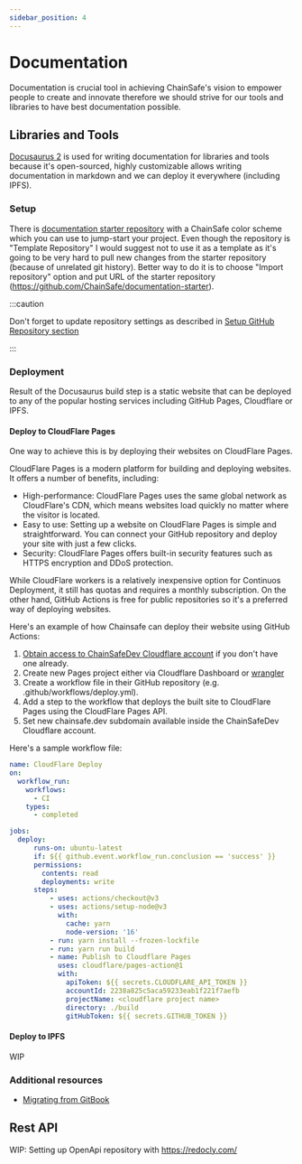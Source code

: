 ```yaml
---
sidebar_position: 4
---
```


# Documentation

Documentation is crucial tool in achieving ChainSafe's vision to empower
people to create and innovate therefore we should strive for our tools and libraries
to have best documentation possible.

## Libraries and Tools

[Docusaurus 2](https://docusaurus.io/) is used for writing documentation for libraries and tools
because it's open-sourced, highly customizable allows writing documentation in markdown
and we can deploy it everywhere (including IPFS).

### Setup

There is [documentation starter repository](https://github.com/ChainSafe/documentation-starter) with a ChainSafe color scheme which you can use to jump-start your project.
Even though the repository is "Template Repository" I would suggest not to use it as a template as it's going to 
be very hard to pull new changes from the starter repository (because of unrelated git history).
Better way to do it is to choose "Import repository" option and put URL of the starter repository (https://github.com/ChainSafe/documentation-starter).

:::caution

Don't forget to update repository settings as described in [Setup GitHub Repository section](1_development-flow/1_setup_repository.md)

:::

### Deployment

Result of the Docusaurus build step is a static website that can be deployed to
any of the popular hosting services including GitHub Pages, Cloudflare or IPFS.

#### Deploy to CloudFlare Pages

One way to achieve this is by deploying their websites on CloudFlare Pages.

CloudFlare Pages is a modern platform for building and deploying websites. It offers a number of benefits, including:

- High-performance: CloudFlare Pages uses the same global network as CloudFlare's CDN, which means websites load quickly no matter where the visitor is located.
- Easy to use: Setting up a website on CloudFlare Pages is simple and straightforward. You can connect your GitHub repository and deploy your site with just a few clicks.
- Security: CloudFlare Pages offers built-in security features such as HTTPS encryption and DDoS protection.

While CloudFlare workers is a relatively inexpensive option for Continuos Deployment, it still has quotas and requires a monthly subscription. On the other hand, GitHub Actions is free for public repositories so it's a preferred way of deploying websites.

Here's an example of how Chainsafe can deploy their website using GitHub Actions:

1. [Obtain access to ChainSafeDev Cloudflare account](https://github.com/ChainSafe/cloudflare-hosting-mgmt/blob/master/members.tf) if you don't have one already.
2. Create new Pages project either via Cloudflare Dashboard or [wrangler](https://developers.cloudflare.com/workers/wrangler/install-and-update/)
3. Create a workflow file in their GitHub repository (e.g. .github/workflows/deploy.yml).
4. Add a step to the workflow that deploys the built site to CloudFlare Pages using the CloudFlare Pages API.
5. Set new chainsafe.dev subdomain available inside the ChainSafeDev Cloudflare account.

Here's a sample workflow file:
```yaml
name: CloudFlare Deploy
on:
  workflow_run:
    workflows:
      - CI
    types:
      - completed

jobs:
  deploy:
      runs-on: ubuntu-latest
      if: ${{ github.event.workflow_run.conclusion == 'success' }}
      permissions:
        contents: read
        deployments: write
      steps:
          - uses: actions/checkout@v3
          - uses: actions/setup-node@v3
            with:
              cache: yarn
              node-version: '16'
          - run: yarn install --frozen-lockfile
          - run: yarn run build
          - name: Publish to Cloudflare Pages
            uses: cloudflare/pages-action@1
            with:
              apiToken: ${{ secrets.CLOUDFLARE_API_TOKEN }}
              accountId: 2238a825c5aca59233eab1f221f7aefb
              projectName: <cloudflare project name>
              directory: ./build
              gitHubToken: ${{ secrets.GITHUB_TOKEN }}
```

#### Deploy to IPFS

WIP

### Additional resources
- <a href="/pages/gitbook-migration" target="_blank">Migrating from GitBook</a>


## Rest API

WIP: Setting up OpenApi repository with https://redocly.com/
